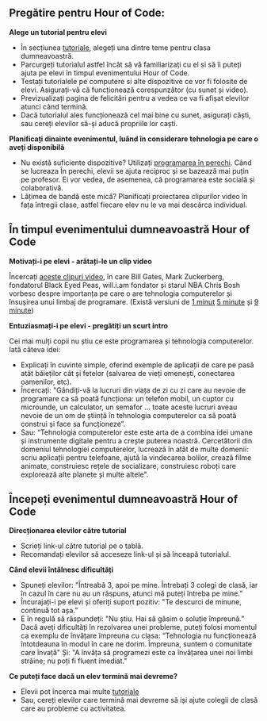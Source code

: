 ## Pregătire pentru Hour of Code: 

**Alege un tutorial pentru elevi** 

- În secțiunea [tutoriale](/learn), alegeți una dintre teme pentru clasa dumneavoastră. 
- Parcurgeți tutorialul astfel încât să vă familiarizați cu el si să îi puteți ajuta pe elevi în timpul evenimentului Hour of Code. 
- Testați tutorialele pe computere si alte dispozitive ce vor fi folosite de elevi. Asigurați-vă că funcționează corespunzător (cu sunet și video). 
- Previzualizați pagina de felicitări pentru a vedea ce va fi afișat elevilor atunci când termină. 
- Dacă tutorialul ales funcționează cel mai bine cu sunet, asigurați căști, sau cereți elevilor să-și aducă propriile lor caști. 

**Planificați dinainte evenimentul, luând în considerare tehnologia pe care o aveți disponibilă** 

- Nu există suficiente dispozitive? Utilizați [programarea în perechi](http://http://www.ncwit.org/resources/pair-programming-box-power-collaborative-learning). Când se lucreaza În perechi, elevii se ajuta reciproc și se bazează mai puțin pe profesor. Ei vor vedea, de asemenea, că programarea este socială și colaborativă. 
- Lățimea de bandă este mică? Planificați proiectarea clipurilor video în fața întregii clase, astfel fiecare elev nu le va mai descărca individual. 

## În timpul evenimentului dumneavoastră Hour of Code 

**Motivați-i pe elevi - arătați-le un clip video** 

Încercați [aceste clipuri video](http://youtube.com/codeorg), în care Bill Gates, Mark Zuckerberg, fondatorul Black Eyed Peas, will.i.am fondator și starul NBA Chris Bosh vorbesc despre importanța pe care o are tehnologia computerelor și însușirea unui limbaj de programare. 
(Există versiuni de [1 minut](https://www.youtube.com/watch?v=qYZF6oIZtfc) [5 minute](https://www.youtube.com/watch?v=nKIu9yen5nc) și [9 minute](https://www.youtube.com/watch?v=dU1xS07N-FA)) 

**Entuziasmați-i pe elevi - pregătiți un scurt intro** 

Cei mai mulți copii nu știu ce este programarea și tehnologia computerelor. Iată câteva idei: 

- Explicați în cuvinte simple, oferind exemple de aplicații de care pe pasă atât băieților cât și fetelor (salvarea de vieți omenești, conectarea oamenilor, etc). 
- Încercați: "Gândiți-vă la lucruri din viața de zi cu zi care au nevoie de programare ca să poată funcționa: un telefon mobil, un cuptor cu microunde, un calculator, un semafor ... toate aceste lucruri aveau nevoie de un om de știință în tehnologia computerelor ca să poată construi și face sa funcționeze”. 
- Sau: “Tehnologia computerelor este este arta de a combina idei umane și instrumente digitale pentru a crește puterea noastră. Cercetătorii din domeniul tehnologiei computerelor, lucrează în atât de multe domenii: scriu aplicații pentru telefoane, ajută la vindecarea bolilor, crează filme animate, construiesc rețele de socializare, construiesc roboți care explorează alte planete și multe altele". 

## Începeți evenimentul dumneavoastră Hour of Code 

**Direcționarea elevilor către tutorial** 

- Scrieți link-ul către tutorial pe o tablă. 
- Recomandați elevilor să acceseze link-ul și să înceapă tutorialul. 

**Când elevii întâlnesc dificultăți** 

- Spuneți elevilor: "Întreabă 3, apoi pe mine. Întrebați 3 colegi de clasă, iar în cazul în care nu au un răspuns, atunci mă puteți întreba pe mine.”
- Încurajați-i pe elevi și oferiți suport pozitiv: "Te descurci de minune, continuă tot așa.” 
- E în regulă să răspundeți: "Nu știu. Hai să găsim o soluție împreună.” Dacă aveți dificultăți în rezolvarea unei probleme, puteți folosi momentul ca exemplu de învățare împreuna cu clasa: “Tehnologia nu funcționează întotdeauna în modul în care ne dorim. Împreuna, suntem o comunitate care învață" Și: "A învăța să programezi este ca învățarea unei noi limbi străine; nu poți fi fluent imediat."
 

**Ce puteți face dacă un elev termină mai devreme?** 

- Elevii pot încerca mai multe [tutoriale](/learn/beyond) 
- Sau, cereți elevilor care termină mai devreme să iși ajute colegii de clasă care au probleme cu activitatea.